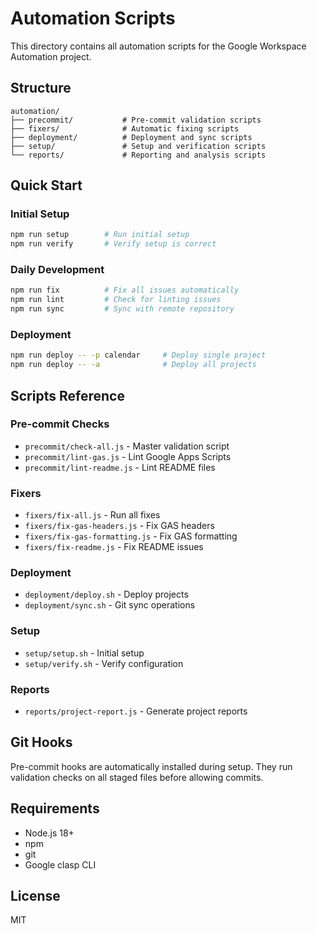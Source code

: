 # Automation Scripts

This directory contains all automation scripts for the Google Workspace Automation project.

## Structure

```
automation/
├── precommit/           # Pre-commit validation scripts
├── fixers/              # Automatic fixing scripts
├── deployment/          # Deployment and sync scripts
├── setup/               # Setup and verification scripts
└── reports/             # Reporting and analysis scripts
```

## Quick Start

### Initial Setup
```bash
npm run setup        # Run initial setup
npm run verify       # Verify setup is correct
```

### Daily Development
```bash
npm run fix          # Fix all issues automatically
npm run lint         # Check for linting issues
npm run sync         # Sync with remote repository
```

### Deployment
```bash
npm run deploy -- -p calendar     # Deploy single project
npm run deploy -- -a              # Deploy all projects
```

## Scripts Reference

### Pre-commit Checks
- `precommit/check-all.js` - Master validation script
- `precommit/lint-gas.js` - Lint Google Apps Scripts
- `precommit/lint-readme.js` - Lint README files

### Fixers
- `fixers/fix-all.js` - Run all fixes
- `fixers/fix-gas-headers.js` - Fix GAS headers
- `fixers/fix-gas-formatting.js` - Fix GAS formatting
- `fixers/fix-readme.js` - Fix README issues

### Deployment
- `deployment/deploy.sh` - Deploy projects
- `deployment/sync.sh` - Git sync operations

### Setup
- `setup/setup.sh` - Initial setup
- `setup/verify.sh` - Verify configuration

### Reports
- `reports/project-report.js` - Generate project reports

## Git Hooks

Pre-commit hooks are automatically installed during setup. They run validation checks on all staged files before allowing commits.

## Requirements

- Node.js 18+
- npm
- git
- Google clasp CLI

## License

MIT